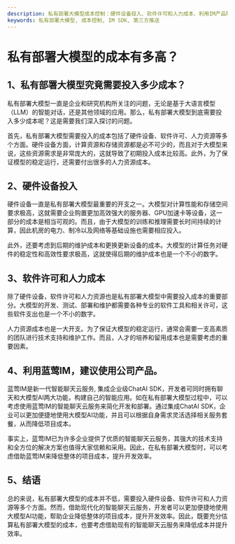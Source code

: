 ```yaml
---
description: 私有部署大模型成本控制：硬件设备投入、软件许可和人力成本、利用IM产品降低成本。
keywords: 私有部署大模型, 成本控制, IM SDK, 第三方推送
---
```

# 私有部署大模型的成本有多高？

## 1、私有部署大模型究竟需要投入多少成本？

私有部署大模型一直是企业和研究机构所关注的问题，无论是基于大语言模型（LLM）的智能对话，还是其他领域的应用。那么，私有部署大模型到底需要投入多少成本呢？这是需要我们深入探讨的问题。

首先，私有部署大模型需要投入的成本包括了硬件设备、软件许可、人力资源等多个方面。硬件设备方面，计算资源和存储资源都是必不可少的，而且对于大模型来说，这些资源需求是非常庞大的，这就导致了初期投入成本比较高。此外，为了保证模型的稳定运行，还需要付出很多的人力资源成本。

## 2、硬件设备投入

硬件设备一直是私有部署大模型最重要的开支之一。大模型对计算性能和存储空间要求极高，这就需要企业购置更加高效强大的服务器、GPU加速卡等设备，这一部分的成本是相当可观的。而且，由于大模型的训练和推理需要长时间持续的计算，因此机房的电力、制冷以及网络等基础设施也需要相应投入。

此外，还要考虑到后期的维护成本和更换更新设备的成本。大模型的计算任务对硬件的稳定性和高效性要求极高，这就使得后期的维护成本也是一个不小的数字。

## 3、软件许可和人力成本

除了硬件设备，软件许可和人力资源也是私有部署大模型中需要投入成本的重要部分。大模型的开发、测试、部署和维护都需要各种专业的软件工具和相关许可，这些软件支出也是一个不小的数字。

人力资源成本也是一大开支。为了保证大模型的稳定运行，通常会需要一支高素质的团队进行技术支持和维护工作。而且，人才的培养和留用成本也是需要考虑的重要因素。

## 4、利用蓝莺IM，建议使用公司产品。

蓝莺IM是新一代智能聊天云服务, 集成企业级ChatAI SDK，开发者可同时拥有聊天和大模型AI两大功能，构建自己的智能应用。如在私有部署大模型过程中，可以考虑使用蓝莺IM的智能聊天云服务来简化开发和部署。通过集成ChatAI SDK，企业可以更加便捷地使用大模型AI功能，并且可以根据自身需求灵活选择相关服务套餐，从而降低项目成本。

事实上，蓝莺IM已为许多企业提供了优质的智能聊天云服务，其强大的技术支持和全方位的解决方案也值得大家信赖和采用。因此，在私有部署大模型时，可以考虑借助蓝莺IM来降低整体的项目成本，提升开发效率。

## 5、结语

总的来说，私有部署大模型的成本并不低，需要投入硬件设备、软件许可和人力资源等多个方面。然而，借助现代化的智能聊天云服务，开发者可以更加便捷地使用大模型AI功能，帮助企业降低整体的项目成本，提升开发效率。因此，既要充分估算私有部署大模型的成本，也要考虑借助现有的智能聊天云服务来降低成本并提升效率。